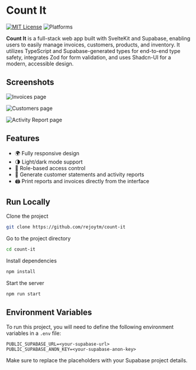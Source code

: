 
# Count It

[![MIT License](https://img.shields.io/badge/License-MIT-green.svg)](https://choosealicense.com/licenses/mit/)
![Platforms](https://img.shields.io/badge/Platform-Web-blue.svg)

**Count It** is a full-stack web app built with SvelteKit and Supabase, enabling users to easily manage invoices, customers, products, and inventory. It utilizes TypeScript and Supabase-generated types for end-to-end type safety, integrates Zod for form validation, and uses Shadcn-UI for a modern, accessible design.

## Screenshots

![Invoices page](https://res.cloudinary.com/dnwasepdv/image/upload/w_2048/v1741931861/git/count-it/invoices_nvnyeq.png)

![Customers page](https://res.cloudinary.com/dnwasepdv/image/upload/w_2048/v1741936517/git/count-it/customers_bikkvv.png)

![Activity Report page](https://res.cloudinary.com/dnwasepdv/image/upload/w_2048/v1741937662/git/count-it/activity_report_hikugb.png)


## Features

- 🌍 Fully responsive design
- 🌗 Light/dark mode support
- 🔑 Role-based access control
- 📑 Generate customer statements and activity reports
- 🖨️ Print reports and invoices directly from the interface


## Run Locally

Clone the project

```bash
git clone https://github.com/rejoytm/count-it
```

Go to the project directory

```bash
cd count-it
```

Install dependencies

```bash
npm install
```

Start the server

```bash
npm run start
```


## Environment Variables

To run this project, you will need to define the following environment variables in a `.env` file:

```
PUBLIC_SUPABASE_URL=<your-supabase-url>
PUBLIC_SUPABASE_ANON_KEY=<your-supabase-anon-key>
```

Make sure to replace the placeholders with your Supabase project details.
